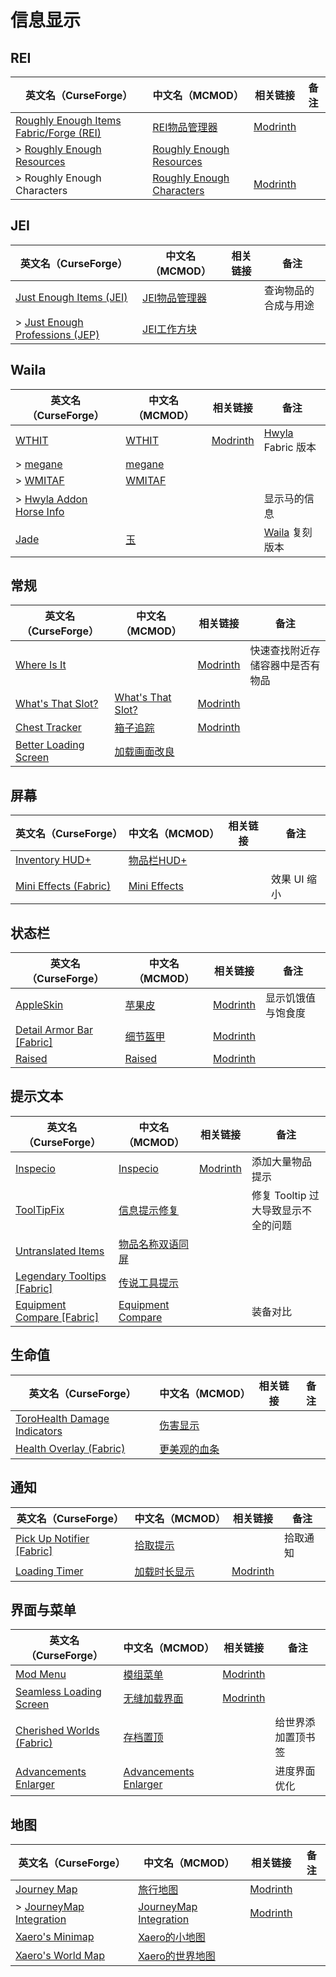 # 信息显示

## REI

| 英文名（CurseForge）                                                                                         | 中文名（MCMOD）                                                   | 相关链接                                                       | 备注 |
| ------------------------------------------------------------------------------------------------------------ | ----------------------------------------------------------------- | -------------------------------------------------------------- | ---- |
| [Roughly Enough Items Fabric/Forge (REI)](https://www.curseforge.com/minecraft/mc-mods/roughly-enough-items) | [REI物品管理器](https://www.mcmod.cn/class/1674.html)             | [Modrinth](https://modrinth.com/mod/roughly-enough-items)      |      |
| > [Roughly Enough Resources](https://www.curseforge.com/minecraft/mc-mods/roughly-enough-resources)          | [Roughly Enough Resources](https://www.mcmod.cn/class/2539.html)  |                                                                |      |
| > Roughly Enough Characters                                                                                  | [Roughly Enough Characters](https://www.mcmod.cn/class/5472.html) | [Modrinth](https://modrinth.com/mod/roughly-enough-characters) |      |

## JEI

| 英文名（CurseForge）                                                                                        | 中文名（MCMOD）                                      | 相关链接 | 备注                 |
| ----------------------------------------------------------------------------------------------------------- | ---------------------------------------------------- | -------- | -------------------- |
| [Just Enough Items (JEI)](https://www.curseforge.com/minecraft/mc-mods/jei)                                 | [JEI物品管理器](https://www.mcmod.cn/class/459.html) |          | 查询物品的合成与用途 |
| > [Just Enough Professions (JEP)](https://www.curseforge.com/minecraft/mc-mods/just-enough-professions-jep) | [JEI工作方块](https://www.mcmod.cn/class/4464.html)  |          |                      |

## Waila

| 英文名（CurseForge）                                                                            | 中文名（MCMOD）                                | 相关链接                                       | 备注                                                                 |
| ----------------------------------------------------------------------------------------------- | ---------------------------------------------- | ---------------------------------------------- | -------------------------------------------------------------------- |
| [WTHIT](https://www.curseforge.com/minecraft/mc-mods/wthit)                                     | [WTHIT](https://www.mcmod.cn/class/3471.html)  | [Modrinth](https://www.modrinth.com/mod/wthit) | [Hwyla](https://www.mcmod.cn/class/668.html) Fabric 版本             |
| > [megane](https://www.curseforge.com/minecraft/mc-mods/megane)                                 | [megane](https://www.mcmod.cn/class/4511.html) |                                                |                                                                      |
| > [WMITAF](https://www.curseforge.com/minecraft/mc-mods/wmitaf)                                 | [WMITAF](https://www.mcmod.cn/class/6249.html) |                                                |                                                                      |
| > [Hwyla Addon Horse Info](https://www.curseforge.com/minecraft/mc-mods/hwyla-addon-horse-info) |                                                |                                                | 显示马的信息                                                         |
| [Jade](https://www.curseforge.com/minecraft/mc-mods/jade)                                       | [玉](https://www.mcmod.cn/class/3482.html)     |                                                | [Waila](https://www.curseforge.com/minecraft/mc-mods/waila) 复刻版本 |

## 常规

| 英文名（CurseForge）                                                                      | 中文名（MCMOD）                                           | 相关链接                                             | 备注                             |
| ----------------------------------------------------------------------------------------- | --------------------------------------------------------- | ---------------------------------------------------- | -------------------------------- |
| [Where Is It](https://www.curseforge.com/minecraft/mc-mods/where-is-it)                   |                                                           | [Modrinth](https://modrinth.com/mod/where-is-it)     | 快速查找附近存储容器中是否有物品 |
| [What's That Slot?](https://www.curseforge.com/minecraft/mc-mods/whats-that-slot)         | [What's That Slot?](https://www.mcmod.cn/class/3851.html) | [Modrinth](https://modrinth.com/mod/whats-that-slot) |                                  |
| [Chest Tracker](https://www.curseforge.com/minecraft/mc-mods/chest-tracker)               | [箱子追踪](https://www.mcmod.cn/class/5313.html)          | [Modrinth](https://modrinth.com/mod/chest-tracker)   |                                  |
| [Better Loading Screen](https://www.curseforge.com/minecraft/mc-mods/betterloadingscreen) | [加载画面改良](https://www.mcmod.cn/class/5868.html)      |                                                      |                                  |

## 屏幕

| 英文名（CurseForge）                                                                      | 中文名（MCMOD）                                      | 相关链接 | 备注         |
| ----------------------------------------------------------------------------------------- | ---------------------------------------------------- | -------- | ------------ |
| [Inventory HUD+](https://www.curseforge.com/minecraft/mc-mods/inventory-hud-forge)        | [物品栏HUD+](https://www.mcmod.cn/class/3395.html)   |          |              |
| [Mini Effects (Fabric)](https://www.curseforge.com/minecraft/mc-mods/mini-effects-fabric) | [Mini Effects](https://www.mcmod.cn/class/6563.html) |          | 效果 UI 缩小 |

## 状态栏

| 英文名（CurseForge）                                                                       | 中文名（MCMOD）                                  | 相关链接                                              | 备注               |
| ------------------------------------------------------------------------------------------ | ------------------------------------------------ | ----------------------------------------------------- | ------------------ |
| [AppleSkin](https://www.curseforge.com/minecraft/mc-mods/appleskin)                        | [苹果皮](https://www.mcmod.cn/class/744.html)    | [Modrinth](https://modrinth.com/mod/appleskin)        | 显示饥饿值与饱食度 |
| [Detail Armor Bar [Fabric]](https://www.curseforge.com/minecraft/mc-mods/detail-armor-bar) | [细节盔甲](https://www.mcmod.cn/class/4590.html) | [Modrinth](https://modrinth.com/mod/detail-armor-bar) |                    |
| [Raised](https://www.curseforge.com/minecraft/mc-mods/raised)                              | [Raised](https://www.mcmod.cn/class/5930.html)   | [Modrinth](https://modrinth.com/mod/raised)           |                    |

## 提示文本

| 英文名（CurseForge）                                                                                  | 中文名（MCMOD）                                           | 相关链接                                          | 备注                                |
| ----------------------------------------------------------------------------------------------------- | --------------------------------------------------------- | ------------------------------------------------- | ----------------------------------- |
| [Inspecio](https://www.curseforge.com/minecraft/mc-mods/inspecio)                                     | [Inspecio](https://www.mcmod.cn/class/4279.html)          | [Modrinth](https://www.modrinth.com/mod/inspecio) | 添加大量物品提示                    |
| [ToolTipFix](https://www.curseforge.com/minecraft/mc-mods/tooltipfix)                                 | [信息提示修复](https://www.mcmod.cn/class/5280.html)      |                                                   | 修复 Tooltip 过大导致显示不全的问题 |
| [Untranslated Items](https://www.curseforge.com/minecraft/mc-mods/untranslated-items)                 | [物品名称双语同屏](https://www.mcmod.cn/class/3055.html)  |                                                   |                                     |
| [Legendary Tooltips [Fabric]](https://www.curseforge.com/minecraft/mc-mods/legendary-tooltips-fabric) | [传说工具提示](https://www.mcmod.cn/class/5396.html)      |                                                   |                                     |
| [Equipment Compare [Fabric]](https://www.curseforge.com/minecraft/mc-mods/equipment-compare-fabric)   | [Equipment Compare](https://www.mcmod.cn/class/4196.html) |                                                   | 装备对比                            |

## 生命值

| 英文名（CurseForge）                                                                                      | 中文名（MCMOD）                                      | 相关链接 | 备注 |
| --------------------------------------------------------------------------------------------------------- | ---------------------------------------------------- | -------- | ---- |
| [ToroHealth Damage Indicators](https://www.curseforge.com/minecraft/mc-mods/torohealth-damage-indicators) | [伤害显示](https://www.mcmod.cn/class/1015.html)     |          |      |
| [Health Overlay (Fabric)](https://www.curseforge.com/minecraft/mc-mods/health-overlay-fabric)             | [更美观的血条](https://www.mcmod.cn/class/1871.html) |          |      |

## 通知

| 英文名（CurseForge）                                                                              | 中文名（MCMOD）                                      | 相关链接                                           | 备注     |
| ------------------------------------------------------------------------------------------------- | ---------------------------------------------------- | -------------------------------------------------- | -------- |
| [Pick Up Notifier [Fabric]](https://www.curseforge.com/minecraft/mc-mods/pick-up-notifier-fabric) | [拾取提示](https://www.mcmod.cn/class/5216.html)     |                                                    | 拾取通知 |
| [Loading Timer](https://www.curseforge.com/minecraft/mc-mods/loading-timer)                       | [加载时长显示](https://www.mcmod.cn/class/3756.html) | [Modrinth](https://modrinth.com/mod/loading-timer) |          |

## 界面与菜单

| 英文名（CurseForge）                                                                              | 中文名（MCMOD）                                               | 相关链接                                                         | 备注               |
| ------------------------------------------------------------------------------------------------- | ------------------------------------------------------------- | ---------------------------------------------------------------- | ------------------ |
| [Mod Menu](https://www.curseforge.com/minecraft/mc-mods/modmenu)                                  | [模组菜单](https://www.mcmod.cn/class/1675.html)              | [Modrinth](https://modrinth.com/mod/modmenu)                     |                    |
| [Seamless Loading Screen](https://www.curseforge.com/minecraft/mc-mods/seamless-loading-screen)   | [无缝加载界面](https://www.mcmod.cn/class/3912.html)          | [Modrinth](https://www.modrinth.com/mod/seamless-loading-screen) |                    |
| [Cherished Worlds (Fabric)](https://www.curseforge.com/minecraft/mc-mods/cherished-worlds-fabric) | [存档置顶](https://www.mcmod.cn/class/4228.html)              |                                                                  | 给世界添加置顶书签 |
| [Advancements Enlarger](https://www.curseforge.com/minecraft/mc-mods/advancements-enlarger)       | [Advancements Enlarger](https://www.mcmod.cn/class/6506.html) |                                                                  | 进度界面优化       |

## 地图

| 英文名（CurseForge）                                                                            | 中文名（MCMOD）                                                | 相关链接                                                    | 备注 |
| ----------------------------------------------------------------------------------------------- | -------------------------------------------------------------- | ----------------------------------------------------------- | ---- |
| [Journey Map](https://www.curseforge.com/minecraft/mc-mods/journeymap)                          | [旅行地图](https://www.mcmod.cn/class/198.html)                | [Modrinth](https://modrinth.com/mod/journeymap)             |      |
| > [JourneyMap Integration](https://www.curseforge.com/minecraft/mc-mods/journeymap-integration) | [JourneyMap Integration](https://www.mcmod.cn/class/4865.html) | [Modrinth](https://modrinth.com/mod/journeymap-integration) |      |
| [Xaero's Minimap](https://www.curseforge.com/minecraft/mc-mods/xaeros-minimap)                  | [Xaero的小地图](https://www.mcmod.cn/class/1701.html)          |                                                             |      |
| [Xaero's World Map](https://www.curseforge.com/minecraft/mc-mods/xaeros-world-map)              | [Xaero的世界地图](https://www.mcmod.cn/class/1483.html)        |                                                             |      |

